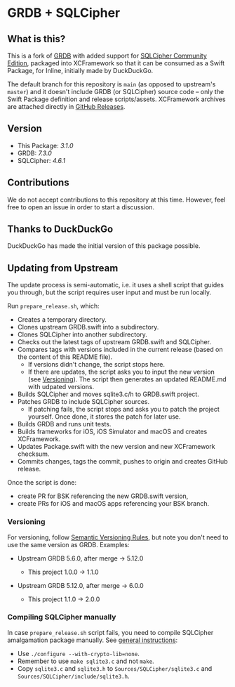 # GRDB + SQLCipher

## What is this?

This is a fork of [GRDB](https://github.com/groue/GRDB.swift) with added support for [SQLCipher Community Edition](https://www.zetetic.net/sqlcipher/open-source/), packaged into XCFramework so that it can be consumed as a Swift Package, for Inline, initially made by DuckDuckGo.

The default branch for this repository is `main` (as opposed to upstream's `master`) and it doesn't include GRDB (or SQLCipher) source code – only the Swift Package definition and release scripts/assets. XCFramework archives are attached directly in [GitHub Releases](https://github.com/TICESoftware/GRDB-SQLCipher/releases).

## Version

* This Package: *3.1.0*
* GRDB: *7.3.0*
* SQLCipher: *4.6.1*

## Contributions

We do not accept contributions to this repository at this time. However, feel free to open an issue in order to start a discussion.

## Thanks to DuckDuckGo

DuckDuckGo has made the initial version of this package possible.

## Updating from Upstream

The update process is semi-automatic, i.e. it uses a shell script that guides you through, but the script requires user input and must be run locally.

Run `prepare_release.sh`, which:

- Creates a temporary directory.
- Clones upstream GRDB.swift into a subdirectory.
- Clones SQLCipher into another subdirectory.
- Checks out the latest tags of upstream GRDB.swift and SQLCipher.
- Compares tags with versions included in the current release (based on the content of this README file).
  - If versions didn't change, the script stops here.
  - If there are updates, the script asks you to input the new version (see [Versioning](#versioning)). The script then generates an updated README.md with udpated versions.
- Builds SQLCipher and moves sqlite3.c/h to GRDB.swift project.
- Patches GRDB to include SQLCipher sources.
  - If patching fails, the script stops and asks you to patch the project yourself. Once done, it stores the patch for later use.
- Builds GRDB and runs unit tests.
- Builds frameworks for iOS, iOS Simulator and macOS and creates XCFramework.
- Updates Package.swift with the new version and new XCFramework checksum.
- Commits changes, tags the commit, pushes to origin and creates GitHub release.

Once the script is done:

- create PR for BSK referencing the new GRDB.swift version,
- create PRs for iOS and macOS apps referencing your BSK branch.

### Versioning

For versioning, follow [Semantic Versioning Rules](https://semver.org), but note you don't need
to use the same version as GRDB. Examples:

- Upstream GRDB 5.6.0, after merge -> 5.12.0

  - This project 1.0.0 -> 1.1.0

- Upstream GRDB 5.12.0, after merge -> 6.0.0
  - This project 1.1.0 -> 2.0.0

### Compiling SQLCipher manually

In case `prepare_release.sh` script fails, you need to compile SQLCipher amalgamation package
manually. See [general instructions](https://github.com/sqlcipher/sqlcipher#compiling-for-unix-like-systems):

- Use `./configure --with-crypto-lib=none`.
- Remember to use `make sqlite3.c` and not `make`.
- Copy `sqlite3.c` and `sqlite3.h` to `Sources/SQLCipher/sqlite3.c` and `Sources/SQLCipher/include/sqlite3.h`.
